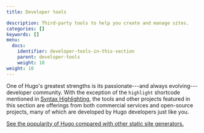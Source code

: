 ```yaml
---
title: Developer tools

description: Third-party tools to help you create and manage sites.
categories: []
keywords: []
menu:
  docs:
    identifier: developer-tools-in-this-section
    parent: developer-tools
    weight: 10
weight: 10
---
```


One of Hugo's greatest strengths is its passionate---and always evolving---developer community. With the exception of the `highlight` shortcode mentioned in [Syntax Highlighting][syntax], the tools and other projects featured in this section are offerings from both commercial services and open-source projects, many of which are developed by Hugo developers just like you.

[See the popularity of Hugo compared with other static site generators.][staticgen]

[staticgen]: https://staticgen.com
[syntax]: /content-management/syntax-highlighting/

